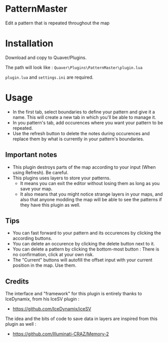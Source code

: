 # PatternMaster

Edit a pattern that is repeated throughout the map

# Installation

Download and copy to Quaver/Plugins.

The path will look like : `Quaver\Plugins\PatternMaster\plugin.lua`

`plugin.lua` and `settings.ini` are required.

# Usage

- In the first tab, select boundaries to define your pattern and give it a name. This will create a new tab in which you'll be able to manage it.
- In you pattern's tab, add occurences where you want your pattern to be repeated.
- Use the refresh button to delete the notes during occurences and replace them by what is currently in your pattern's boundaries.

## Important notes

- This plugin destroys parts of the map according to your input (When using Refresh). Be careful.
- This plugins uses layers to store your patterns. 
    - It means you can exit the editor without losing them as long as you save your map. 
    - It also means that you might notice strange layers in your maps, and also that anyone modding the map will be able to see the patterns if they have this plugin as well.

## Tips

- You can fast forward to your pattern and its occurences by clicking the according buttons.
- You can delete an occurence by clicking the delete button next to it.
- You can delete a pattern by clicking the bottom-most button : There is no confirmation, click at your own risk.
- The "Current" buttons will autofill the offset input with your current position in the map. Use them.

## Credits

The interface and "framework" for this plugin is entirely thanks to IceDynamix, from his IceSV plugin :
- https://github.com/IceDynamix/iceSV

The idea and the bits of code to save data in layers are inspired from this plugin as well :
- https://github.com/Illuminati-CRAZ/Memory-2
